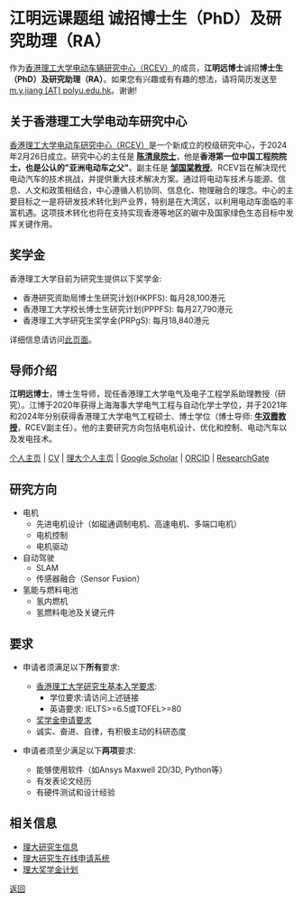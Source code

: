 # 江明远课题组 诚招博士生（PhD）及研究助理（RA）
作为[香港理工大学电动车辆研究中心（RCEV）](https://www.polyu.edu.hk/rcev/)的成员，**江明远博士**诚招**博士生（PhD）及研究助理（RA）**。如果您有兴趣或有有趣的想法，请将简历发送至[m.y.jiang [AT] polyu.edu.hk](mailto:m.y.jiang@polyu.edu.hk)。谢谢!

## 关于香港理工大学电动车研究中心
[香港理工大学电动车研究中心（RCEV）](https://www.polyu.edu.hk/rcev/)是一个新成立的校级研究中心，于2024年2月26日成立。研究中心的主任是 **[陈清泉院士](https://www.polyu.edu.hk/eee/people/distinguished-honorary-emeritus-adjunct-and-visiting-staff/prof-chan-ching-chuen/)**，他是**香港第一位中国工程院院士，也是公认的"亚洲电动车之父"**。副主任是 **[邹国棠教授](https://www.polyu.edu.hk/eee/people/academic-staff-and-teaching-staff/prof-chau-kwok-tong/)**。RCEV旨在解决现代电动汽车的技术挑战，并提供重大技术解决方案。通过将电动车技术与能源、信息、人文和政策相结合，中心遵循人机协同、信息化、物理融合的理念。中心的主要目标之一是将研发技术转化到产业界，特别是在大湾区，以利用电动车面临的丰富机遇。这项技术转化也将在支持实现香港等地区的碳中及国家绿色生态目标中发挥关键作用。

## 奖学金
香港理工大学目前为研究生提供以下奖学金:
- 香港研究资助局博士生研究计划(HKPFS): 每月28,100港元
- 香港理工大学校长博士生研究计划(PPPFS): 每月27,790港元 
- 香港理工大学研究生奖学金(PRPgS): 每月18,840港元

详细信息请访问[此页面](https://www.polyu.edu.hk/gs/prospective-students/fellowship-scholarship-schemes/)。

## 导师介绍
**江明远博士**，博士生导师，现任香港理工大学电气及电子工程学系助理教授（研究）。江博于2020年获得上海海事大学电气工程与自动化学士学位，并于2021年和2024年分别获得香港理工大学电气工程硕士、博士学位（博士导师: **[牛双霞教授](https://www.polyu.edu.hk/eee/people/academic-staff-and-teaching-staff/dr-niu-shuang-xia/)**，RCEV副主任）。他的主要研究方向包括电机设计、优化和控制、电动汽车以及发电技术。

[个人主页](https://jiangmy97.github.io/) |
[CV](https://jiangmy97.github.io/docs/CV_JMY_240531_v2.pdf) |
[理大个人主页](https://www.polyu.edu.hk/eee/people/academic-staff-and-teaching-staff/dr-jian-mingyuan/) |
[Google Scholar](https://scholar.google.com.hk/citations?hl=en&user=o6vNp3AAAAAJ) |
[ORCID](https://orcid.org/0000-0001-7805-9772) |
[ResearchGate](https://www.researchgate.net/profile/Mingyuan-Jiang-3)

## 研究方向
- 电机
    - 先进电机设计（如磁通调制电机、高速电机、多端口电机）
    - 电机控制
    - 电机驱动
- 自动驾驶
    - SLAM
    - 传感器融合（Sensor Fusion）
- 氢能与燃料电池
    - 氢内燃机
    - 氢燃料电池及关键元件

## 要求
- 申请者须满足以下**所有**要求:
  - [香港理工大学研究生基本入学要求](https://www.polyu.edu.hk/study/pg/research-postgraduate/admission-requirements-rpg):
    - 学位要求:请访问上述链接
    - 英语要求: IELTS>=6.5或TOFEL>=80
  - [奖学金申请要求](https://www.polyu.edu.hk/gs/prospective-students/fellowship-scholarship-schemes/)
  - 诚实、奋进、自律，有积极主动的科研态度

- 申请者须至少满足以下**两项**要求:
  - 能够使用软件（如Ansys Maxwell 2D/3D, Python等）
  - 有发表论文经历
  - 有硬件测试和设计经验

## 相关信息
- [理大研究生信息](https://www.polyu.edu.hk/study/pg/research-postgraduate)
- [理大研究生在线申请系统](https://www38.polyu.edu.hk/eAdmission/index.do)
- [理大奖学金计划](https://www.polyu.edu.hk/gs/prospective-students/fellowship-scholarship-schemes/)

[返回](https://jiangmy97.github.io)
